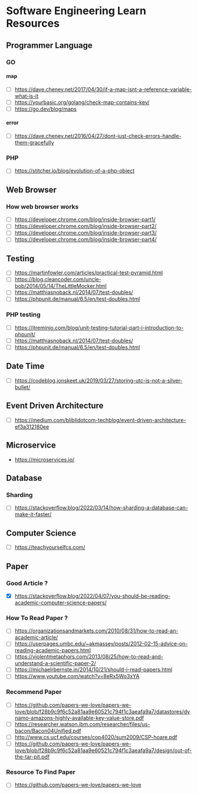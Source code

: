# Software Engineering Learn Resources

## Programmer Language

### GO

#### map

- [ ] <https://dave.cheney.net/2017/04/30/if-a-map-isnt-a-reference-variable-what-is-it>
- [ ] <https://yourbasic.org/golang/check-map-contains-key/>
- [ ] <https://go.dev/blog/maps>

#### error

- [ ] <https://dave.cheney.net/2016/04/27/dont-just-check-errors-handle-them-gracefully>

### PHP

- [ ] <https://stitcher.io/blog/evolution-of-a-php-object>

## Web Browser

### How web browser works

- [ ] <https://developer.chrome.com/blog/inside-browser-part1/>
- [ ] <https://developer.chrome.com/blog/inside-browser-part2/>
- [ ] <https://developer.chrome.com/blog/inside-browser-part3/>
- [ ] <https://developer.chrome.com/blog/inside-browser-part4/>

## Testing

- [ ] <https://martinfowler.com/articles/practical-test-pyramid.html>
- [ ] <https://blog.cleancoder.com/uncle-bob/2014/05/14/TheLittleMocker.html>
- [ ] <https://matthiasnoback.nl/2014/07/test-doubles/>
- [ ] <https://phpunit.de/manual/6.5/en/test-doubles.html>

### PHP testing

- [ ] <https://jtreminio.com/blog/unit-testing-tutorial-part-i-introduction-to-phpunit/>
- [ ] <https://matthiasnoback.nl/2014/07/test-doubles/>
- [ ] <https://phpunit.de/manual/6.5/en/test-doubles.html>

## Date Time

- [ ] <https://codeblog.jonskeet.uk/2019/03/27/storing-utc-is-not-a-silver-bullet/>

## Event Driven Architecture

- [ ] <https://medium.com/bliblidotcom-techblog/event-driven-architecture-ef3a312180ee>

## Microservice

- <https://microservices.io/>

## Database

### Sharding

- [ ] <https://stackoverflow.blog/2022/03/14/how-sharding-a-database-can-make-it-faster/>


## Computer Science

- [ ] <https://teachyourselfcs.com/>

## Paper

### Good Article ?

- [x] <https://stackoverflow.blog/2022/04/07/you-should-be-reading-academic-computer-science-papers/>

### How To Read Paper ?

- [ ] <https://organizationsandmarkets.com/2010/08/31/how-to-read-an-academic-article/>
- [ ] <https://userpages.umbc.edu/~akmassey/posts/2012-02-15-advice-on-reading-academic-papers.html>
- [ ] <https://violentmetaphors.com/2013/08/25/how-to-read-and-understand-a-scientific-paper-2/>
- [ ] <https://michaelrbernste.in/2014/10/21/should-i-read-papers.html>
- [ ] <https://www.youtube.com/watch?v=8eRx5Wo3xYA>

### Recommend Paper

- [ ] <https://github.com/papers-we-love/papers-we-love/blob/f28b9c9f6c52a81aa9e60521c794f1c3aeafa9a7/datastores/dynamo-amazons-highly-available-key-value-store.pdf>
- [ ] <https://researcher.watson.ibm.com/researcher/files/us-bacon/Bacon04Unified.pdf>
- [ ] <http://www.cs.ucf.edu/courses/cop4020/sum2009/CSP-hoare.pdf>
- [ ] <https://github.com/papers-we-love/papers-we-love/blob/f28b9c9f6c52a81aa9e60521c794f1c3aeafa9a7/design/out-of-the-tar-pit.pdf>

### Resource To Find Paper

- [ ] <https://github.com/papers-we-love/papers-we-love>
